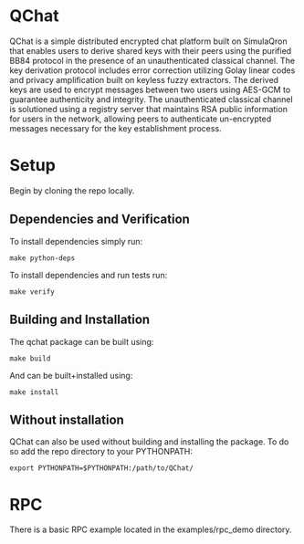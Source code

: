 # QChat
QChat is a simple distributed encrypted chat platform built
on SimulaQron that enables users to derive shared keys with
their peers using the purified BB84 protocol in the presence 
of an unauthenticated classical channel. The key derivation
protocol includes error correction utilizing Golay linear
codes and privacy amplification built on keyless fuzzy
extractors. The derived keys are used to encrypt messages
between two users using AES-GCM to guarantee authenticity and
 integrity. The unauthenticated classical channel is
 solutioned using a registry server that maintains RSA
 public information for users in the network, allowing peers
  to authenticate un-encrypted messages necessary for the 
  key establishment process.
  
 # Setup
 Begin by cloning the repo locally.

 ## Dependencies and Verification
 To install dependencies simply run:

    make python-deps

 To install dependencies and run tests run:

    make verify

 ## Building and Installation
 The qchat package can be built using:

    make build

 And can be built+installed using:

    make install

 ## Without installation
 QChat can also be used without building and installing the package.  To do so add the repo directory to your PYTHONPATH:

    export PYTHONPATH=$PYTHONPATH:/path/to/QChat/
 
 # RPC
 There is a basic RPC example located in the examples/rpc_demo directory.
